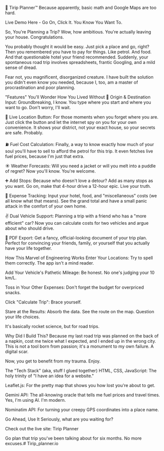 🚗 Tirip Planner™
Because apparently, basic math and Google Maps are too hard.

Live Demo Here - Go On, Click It. You Know You Want To.

So, You're Planning a Trip?
Wow, how ambitious. You're actually leaving your house. Congratulations.

You probably thought it would be easy. Just pick a place and go, right? Then you remembered you have to pay for things. Like petrol. And food. And that questionable hotel your friend recommended. Suddenly, your spontaneous road trip involves spreadsheets, frantic Googling, and a mild sense of dread.

Fear not, you magnificent, disorganized creature. I have built the solution you didn't even know you needed, because I, too, am a master of procrastination and poor planning.

"Features" You'll Wonder How You Lived Without
📍 Origin & Destination Input: Groundbreaking, I know. You type where you start and where you want to go. Don't worry, I'll wait.

📍 Live Location Button: For those moments when you forget where you are. Just click the button and let the internet spy on you for your own convenience. It shows your district, not your exact house, so your secrets are safe. Probably.

⛽ Fuel Cost Calculation: Finally, a way to know exactly how much of your soul you'll have to sell to afford the petrol for this trip. It even fetches live fuel prices, because I'm just that extra.

☀️ Weather Forecasts: Will you need a jacket or will you melt into a puddle of regret? Now you'll know. You're welcome.

➕ Add Stops: Because who doesn't love a detour? Add as many stops as you want. Go on, make that 4-hour drive a 12-hour epic. Live your truth.

💸 Expense Tracking: Input your hotel, food, and "miscellaneous" costs (we all know what that means). See the grand total and have a small panic attack in the comfort of your own home.

✌️ Dual Vehicle Support: Planning a trip with a friend who has a "more efficient" car? Now you can calculate costs for two vehicles and argue about who should drive.

📄 PDF Export: Get a fancy, official-looking document of your trip plan. Perfect for convincing your friends, family, or yourself that you actually have your life together.

How This Marvel of Engineering Works
Enter Your Locations: Try to spell them correctly. The app isn't a mind reader.

Add Your Vehicle's Pathetic Mileage: Be honest. No one's judging your 10 km/L.

Toss in Your Other Expenses: Don't forget the budget for overpriced snacks.

Click "Calculate Trip": Brace yourself.

Stare at the Results: Absorb the data. See the route on the map. Question your life choices.

It's basically rocket science, but for road trips.

Why Did I Build This?
Because my last road trip was planned on the back of a napkin, cost me twice what I expected, and I ended up in the wrong city. This is not a tool born from passion; it's a monument to my own failure. A digital scar.

Now, you get to benefit from my trauma. Enjoy.

The "Tech Stack" (aka, stuff I glued together)
HTML, CSS, JavaScript: The holy trinity of "I have an idea for a website."

Leaflet.js: For the pretty map that shows you how lost you're about to get.

Gemini API: The all-knowing oracle that tells me fuel prices and travel times. Yes, I'm using AI. I'm modern.

Nominatim API: For turning your creepy GPS coordinates into a place name.

Go Ahead, Use It
Seriously, what are you waiting for?

Check out the live site: Tirip Planner

Go plan that trip you've been talking about for six months. No more excuses.# Tirip_planner.io